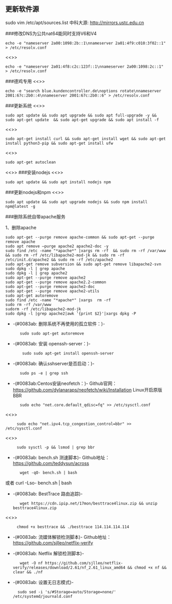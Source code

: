 ## 更新软件源

sudo vim /etc/apt/sources.list
中科大源:
http://mirrors.ustc.edu.cn


###修改DNS为公共nat64能同时支持V6和V4
    
    echo -e "nameserver 2a00:1098:2b::1\nnameserver 2a01:4f9:c010:3f02::1" > /etc/resolv.conf

<<>>

    echo -e "nameserver 2a01:4f8:c2c:123f::1\nnameserver 2a00:1098:2c::1" > /etc/resolv.conf

###德鸡专用
<<>>
  
    echo -e "search blue.kundencontroller.de\noptions rotate\nnameserver 2001:67c:2b0::4\nnameserver 2001:67c:2b0::6" > /etc/resolv.conf

###更新系统
<<>>

    sudo apt update && sudo apt upgrade && sudo apt full-upgrade -y && sudo apt-get update  && sudo apt-get upgrade && sudo apt install -f
<<>>

    sudo apt-get install curl && sudo apt-get install wget && sudo apt-get install python3-pip && sudo apt-get install ufw
<<>>

    sudo apt-get autoclean
<<>>
###安装nodejs
<<>>

    sudo apt update && sudo apt install nodejs npm
###更新nodejs和npm
<<>>
  
    sudo apt update && sudo apt upgrade nodejs && sudo npm install npm@latest -g 
###删除系统自带apache服务
    
1、删除apache

    sudo apt-get --purge remove apache-common && sudo apt-get --purge remove apache
    sudo apt remove —purge apache2 apache2-doc -y
    sudo find /etc -name "*apache*" |xargs rm -rf  && sudo rm -rf /var/www && sudo rm -rf /etc/libapache2-mod-jk && sudo rm -rf /etc/init.d/apache2 && sudo rm -rf /etc/apache2
    sudo apt-get remove subversion && sudo apt-get remove libapache2-svn
    sudo dpkg -l | grep apache 
    sudo dpkg -l | grep apache2
    sudo apt-get --purge remove apache2
    sudo apt-get --purge remove apache2.2-common
    sudo apt-get --purge remove apache2-doc
    sudo apt-get --purge remove apache2-utils
    sudo apt-get autoremove
    sudo find /etc -name "*apache*" |xargs  rm -rf
    sudo rm -rf /var/www
    sudorm -rf /etc/libapache2-mod-jk
    sudo dpkg -l |grep apache2|awk '{print $2}'|xargs dpkg -P

* -(#0083ab: 删除系统不再使用的孤立软件：)- 

         sudo sudo apt-get autoremove

* -(#0083ab: 安装 openssh-server：)- 

          sudo sudo apt-get install openssh-server

* -(#0083ab: 确认sshserver是否启动：)- 

         sudo ps -e | grep ssh

* -(#0083ab:Centos安装neofetch：)- 
Github官网：https://github.com/dylanaraps/neofetch/wiki/Installation
Linux开启原版BBR

         sudo echo "net.core.default_qdisc=fq" >> /etc/sysctl.conf
<<>>

         sudo echo "net.ipv4.tcp_congestion_control=bbr" >> /etc/sysctl.conf
<<>>

         sudo sysctl -p && lsmod | grep bbr

* -(#0083ab: bench.sh 测速脚本)- 
Github地址：https://github.com/teddysun/across

         wget -qO- bench.sh | bash
或者
         curl -Lso- bench.sh | bash

* -(#0083ab: BestTrace 路由追踪)- 

         wget https://cdn.ipip.net/17mon/besttrace4linux.zip && unzip besttrace4linux.zip
<<>>

         chmod +x besttrace && ./besttrace 114.114.114.114

* -(#0083ab: 流媒体解锁检测脚本)- 
Github地址：https://github.com/sjlleo/netflix-verify

* -(#0083ab: Netflix 解锁检测脚本)- 

         wget -O nf https://github.com/sjlleo/netflix-verify/releases/download/2.61/nf_2.61_linux_amd64 && chmod +x nf && clear && ./nf


* -(#0083ab: 设置无日志模式)- 

        sudo sed -i 's/#Storage=auto/Storage=none/' /etc/systemd/journald.conf